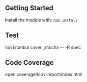 ## Getting Started

Install the module with: `npm install`

## Test

run istanbul cover _mocha -- -R spec

## Code Coverage

open coverage/lcov-report/index.html